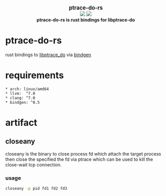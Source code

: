 <p align="center">
  <b>
    <span style="font-size:larger;">ptrace-do-rs</span>
  </b>
  <br />
   <a href="https://travis-ci.org/detailyang/ptrace-do-rs"><img src="https://travis-ci.org/detailyang/ptrace-do-rs.svg?branch=master" /></a>
   <a href="https://ci.appveyor.com/project/detailyang/ptrace-do-rs"><img src="https://ci.appveyor.com/api/projects/status/drc2xk4kcoiydr0x?svg=true" /></a>
   <br />
   <b>ptrace-do-rs is rust bindings for libptrace-do</b>
</p>

# ptrace-do-rs

rust bindings to [libptrace_do](https://github.com/emptymonkey/ptrace_do) via [bindgen](https://github.com/rust-lang/rust-bindgen)

# requirements
    * arch: linux/amd64
    * llvm:  ^7.0
    * clang: ^7.0
    * bindgen: ^0.5

# artifact

## closeany

closeany is the binary to close process fd which attach the target process then close the specified the fd via ptrace which can be used to kill the close-wait tcp connection.

### usage

```bash
closeany -p pid fd1 fd2 fd3
```